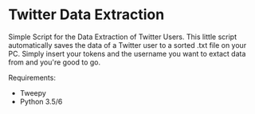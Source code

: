 # Twitter Data Extraction
Simple Script for the Data Extraction of Twitter Users.
This little script automatically saves the data of a Twitter user to a sorted .txt file on your PC.
Simply insert your tokens and the username you want to extact data from and you're good to go.

Requirements:
- Tweepy
- Python 3.5/6
